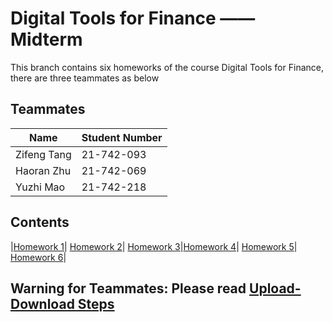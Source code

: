 Digital Tools for Finance —— Midterm
==============================
This branch contains six homeworks of the course Digital Tools for Finance, there are three teammates as below 
## Teammates
|Name        | Student Number|
| ---        |---            |
|Zifeng Tang |  21-742-093   |
| Haoran Zhu |  21-742-069   |
| Yuzhi Mao  |  21-742-218   |

## Contents
|[Homework 1](./Homework-1.md)| [Homework 2](./Homework-2.md)| [Homework 3](./Homework-3.md)|[Homework 4](./Homework-4.md)| [Homework 5](./Homework-5.md)| [Homework 6](./Homework-6.md)|

## Warning for Teammates: Please read [Upload-Download Steps](./Upload-Download-Steps.md)
